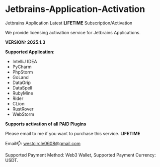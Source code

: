 # Jetbrains-Application-Activation

Jetbrains Application Latest **LIFETIME** Subscription/Activation

We provide licensing activation service for Jetbrains Applications.

**VERSION: 2025.1.3**

**Supported Application:**

- IntelliJ IDEA
- PyCharm
- PhpStorm
- GoLand
- DataGrip
- DataSpell
- RubyMine
- Rider
- CLion
- RustRover
- WebStorm

**Supports activation of all PAID Plugins**

Please email to me if you want to purchase this service. **LIFETIME**

Email📫: westcircle0608@gmail.com

Supported Payment Method: Web3 Wallet, Supported Payment Currency: USDT.
